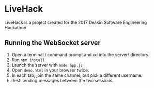 # LiveHack

LiveHack is a project created for the 2017 Deakin Software Engineering Hackathon.

## Running the WebSocket server

1. Open a terminal / command prompt and cd into the server/ directory.
2. Run `npm install`
3. Launch the server with `node app.js`
4. Open `demo.html` in your browser twice.
5. In each tab, join the same channel, but pick a different username.
6. Test sending messages between the two sessions.
